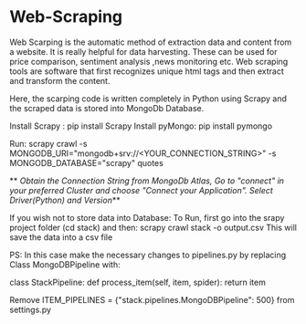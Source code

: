 # Web-Scraping
Web Scarping is the automatic method of extraction data and content from a website. It is really helpful for data harvesting. These can be used for price comparison, sentiment analysis ,news monitoring etc. Web scraping tools are software that first recognizes unique html tags and then extract and transform the content.

Here, the scarping code is written completely in Python using Scrapy and the scraped data is stored into MongoDb Database.

Install Scrapy : pip install Scrapy
Install pyMongo: pip install pymongo

Run: scrapy crawl -s MONGODB_URI="mongodb+srv://<YOUR_CONNECTION_STRING>" -s MONGODB_DATABASE="scrapy" quotes

  ** *Obtain the Connection String from MongoDb Atlas, Go to "connect" in your preferred Cluster and choose "Connect your Application".
Select Driver(Python) and Version***

If you wish not to store data into Database: To Run, first go into the srapy project folder (cd stack) and then: scrapy crawl stack -o output.csv
  This will save the data into a csv file
  
  PS: In this case make the necessary changes to pipelines.py by replacing Class MongoDBPipeline with: 
  
class StackPipeline:
  def process_item(self, item, spider):
      return item
      
  Remove ITEM_PIPELINES = {"stack.pipelines.MongoDBPipeline": 500} from settings.py
